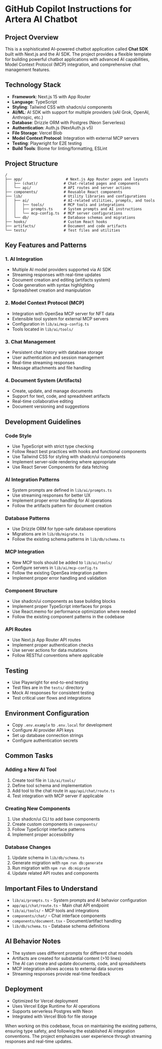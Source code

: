 # GitHub Copilot Instructions for Artera AI Chatbot

## Project Overview

This is a sophisticated AI-powered chatbot application called **Chat SDK** built with Next.js and the AI SDK. The project provides a flexible template for building powerful chatbot applications with advanced AI capabilities, Model Context Protocol (MCP) integration, and comprehensive chat management features.

## Technology Stack

- **Framework**: Next.js 15 with App Router
- **Language**: TypeScript
- **Styling**: Tailwind CSS with shadcn/ui components
- **AI/ML**: AI SDK with support for multiple providers (xAI Grok, OpenAI, Anthropic, etc.)
- **Database**: Drizzle ORM with Postgres (Neon Serverless)
- **Authentication**: Auth.js (NextAuth.js v5)
- **File Storage**: Vercel Blob
- **Model Context Protocol**: Integration with external MCP servers
- **Testing**: Playwright for E2E testing
- **Build Tools**: Biome for linting/formatting, ESLint

## Project Structure

```
/
├── app/                    # Next.js App Router pages and layouts
│   ├── (chat)/            # Chat-related pages and components
│   └── api/               # API routes and server actions
├── components/            # Reusable React components
├── lib/                   # Utility libraries and configurations
│   ├── ai/                # AI-related utilities, prompts, and tools
│   │   ├── tools/         # MCP tools and integrations
│   │   ├── prompts.ts     # System prompts and AI instructions
│   │   └── mcp-config.ts  # MCP server configurations
│   └── db/                # Database schemas and migrations
├── hooks/                 # Custom React hooks
├── artifacts/             # Document and code artifacts
└── tests/                 # Test files and utilities
```

## Key Features and Patterns

### 1. AI Integration
- Multiple AI model providers supported via AI SDK
- Streaming responses with real-time updates
- Document creation and editing (artifacts system)
- Code generation with syntax highlighting
- Spreadsheet creation and manipulation

### 2. Model Context Protocol (MCP)
- Integration with OpenSea MCP server for NFT data
- Extensible tool system for external MCP servers
- Configuration in `lib/ai/mcp-config.ts`
- Tools located in `lib/ai/tools/`

### 3. Chat Management
- Persistent chat history with database storage
- User authentication and session management
- Real-time streaming responses
- Message attachments and file handling

### 4. Document System (Artifacts)
- Create, update, and manage documents
- Support for text, code, and spreadsheet artifacts
- Real-time collaborative editing
- Document versioning and suggestions

## Development Guidelines

### Code Style
- Use TypeScript with strict type checking
- Follow React best practices with hooks and functional components
- Use Tailwind CSS for styling with shadcn/ui components
- Implement server-side rendering where appropriate
- Use React Server Components for data fetching

### AI Integration Patterns
- System prompts are defined in `lib/ai/prompts.ts`
- Use streaming responses for better UX
- Implement proper error handling for AI operations
- Follow the artifacts pattern for document creation

### Database Patterns
- Use Drizzle ORM for type-safe database operations
- Migrations are in `lib/db/migrate.ts`
- Follow the existing schema patterns in `lib/db/schema.ts`

### MCP Integration
- New MCP tools should be added to `lib/ai/tools/`
- Configure servers in `lib/ai/mcp-config.ts`
- Follow the existing OpenSea integration pattern
- Implement proper error handling and validation

### Component Structure
- Use shadcn/ui components as base building blocks
- Implement proper TypeScript interfaces for props
- Use React.memo for performance optimization where needed
- Follow the existing component patterns in the codebase

### API Routes
- Use Next.js App Router API routes
- Implement proper authentication checks
- Use server actions for data mutations
- Follow RESTful conventions where applicable

## Testing
- Use Playwright for end-to-end testing
- Test files are in the `tests/` directory
- Mock AI responses for consistent testing
- Test critical user flows and integrations

## Environment Configuration
- Copy `.env.example` to `.env.local` for development
- Configure AI provider API keys
- Set up database connection strings
- Configure authentication secrets

## Common Tasks

### Adding a New AI Tool
1. Create tool file in `lib/ai/tools/`
2. Define tool schema and implementation
3. Add tool to the chat route in `app/api/chat/route.ts`
4. Test integration with MCP server if applicable

### Creating New Components
1. Use shadcn/ui CLI to add base components
2. Create custom components in `components/`
3. Follow TypeScript interface patterns
4. Implement proper accessibility

### Database Changes
1. Update schema in `lib/db/schema.ts`
2. Generate migration with `npm run db:generate`
3. Run migration with `npm run db:migrate`
4. Update related API routes and components

## Important Files to Understand

- `lib/ai/prompts.ts` - System prompts and AI behavior configuration
- `app/api/chat/route.ts` - Main chat API endpoint
- `lib/ai/tools/` - MCP tools and integrations
- `components/chat/` - Chat interface components
- `components/document.tsx` - Document/artifact handling
- `lib/db/schema.ts` - Database schema definitions

## AI Behavior Notes

- The system uses different prompts for different chat models
- Artifacts are created for substantial content (>10 lines)
- The AI can create and update documents, code, and spreadsheets
- MCP integration allows access to external data sources
- Streaming responses provide real-time feedback

## Deployment

- Optimized for Vercel deployment
- Uses Vercel Edge Runtime for AI operations
- Supports serverless Postgres with Neon
- Integrated with Vercel Blob for file storage

When working on this codebase, focus on maintaining the existing patterns, ensuring type safety, and following the established AI integration conventions. The project emphasizes user experience through streaming responses and real-time updates.